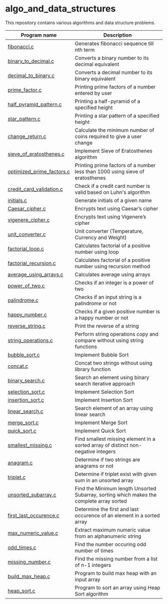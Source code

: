 # algo_and_data_structures
This repository contains various algorithms and data structure problems.

| Program name  | Description |
| ------------- | ------------- |
| [fibonacci.c](/fibonacci.c)   | Generates fibonacci sequence till nth term  |
| [binary_to_decimal.c](/binary_to_decimal.c)   | Converts a binary number to its decimal equivalent |
| [decimal_to_binary.c](/decimal_to_binary.c)   | Converts a decimal number to its binary equivalent |
| [prime_factor.c](/prime_factor.c)   | Printing prime factors of a number entered by user |
| [half_pyramid_pattern.c](/half_pyramid_pattern.c)   | Printing a half-pyramid of a specified height |
| [star_pattern.c](/star_pattern.c)   | Printing a star pattern of a specified height |
| [change_return.c](/change_return.c)  | Calculate the minimum number of coins required to give a user change |
| [sieve_of_eratosthenes.c](/sieve_of_eratosthenes.c)   | Implement Sieve of Eratosthenes algorithm |
| [optimized_prime_factors.c](/optimized_prime_factors.c)  | Printing prime factors of a number less than 1000 using sieve of eratosthenes |
| [credit_card_validation.c](/credit_card_validation.c)  | Check if a credit card number is valid based on Luhn's algorithm |
| [initials.c](/initials.c)  | Generate initials of a given name |
| [Caesar_cipher.c](/Caesar_cipher.c)  | Encrypts text using Caesar’s cipher |
| [vigenere_cipher.c](/vigenere_cipher.c)  | Encrypts text using Vigenere’s cipher |
| [unit_converter.c](/unit_converter.c)  | Unit converter (Temperature, Currency and Weight) |
| [factorial_loop.c](/factorial_loop.c)  | Calculates factorial of a positive number using loop |
| [factorial_recursion.c](/factorial_recursion.c)  | Calculates factorial of a positive number using recursion method |
| [average_using_arrays.c](/average_using_arrays.c)  | Calculates average using arrays |
| [power_of_two.c](/power_of_two.c)  | Checks if an integer is a power of two |
| [palindrome.c](/palindrome.c)  | Checks if an input string is a palindrome or not |
| [happy_number.c](/happy_number.c)  | Checks if a given positive number is a happy number or not |
| [reverse_string.c](/reverse_string.c)  | Print the reverse of a string |
| [string_operations.c](/string_operations.c)  | Perform string operations copy and compare without using string functions |
| [bubble_sort.c](/bubble_sort.c)  | Implement Bubble Sort |
| [concat.c](/concat.c)  | Concat two strings without using library function |
| [binary_search.c](/binary_search.c)  | Search an element using binary search iterative approach |
| [selection_sort.c](/selection_sort.c)  | Implement Selection Sort |
| [insertion_sort.c](/insertion_sort.c)  | Implement Insertion Sort |
| [linear_search.c](/linear_search.c)  | Search element of an array using linear search |
| [merge_sort.c](/merge_sort.c)  | Implement Merge Sort |
| [quick_sort.c](/quick_sort.c)  | Implement Quick Sort |
| [smallest_missing.c](/smallest_missing.c)  | Find smallest missing element in a sorted array of distinct non-negative integers|
| [anagram.c](/anagram.c)  | Determine if two strings are anagrams or not |
| [triplet.c](/triplet.c)  | Determine if triplet exist with given sum in an unsorted array |
| [unsorted_subarray.c](/unsorted_subarray.c)  | Find the Minimum length Unsorted Subarray, sorting which makes the complete array sorted |
| [first_last_occurence.c](/first_last_occurence.c)  | Determine the first and last occurence of an element in a sorted array |
| [max_numeric_value.c](/max_numeric_value.c)  | Extract maximum numeric value from an alphanumeric string |
| [odd_times.c](/odd_times.c)  | Find the number occuring odd number of times |
| [missing_number.c](/missing_number.c)  | Find the missing number from a list of n-1 integers |
| [build_max_heap.c](/build_max_heap.c)  | Program to build max heap with an input array |
| [heap_sort.c](/heap_sort.c)  | Program to sort an array using Heap Sort algorithm |